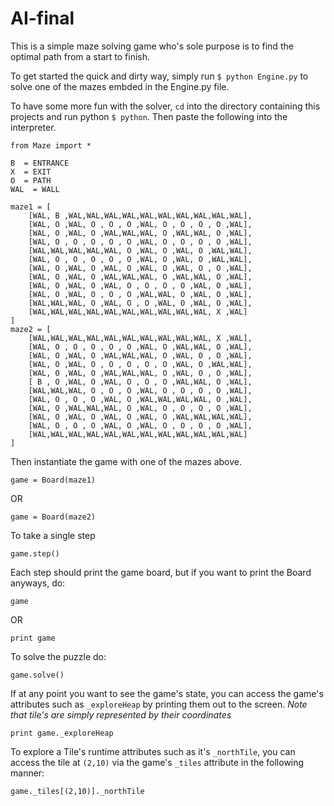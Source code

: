 AI-final
========

This is a simple maze solving game who's sole purpose is to find the optimal path from a start to finish.

To get started the quick and dirty way, simply run `$ python Engine.py` to solve one of the mazes embded in the Engine.py file.

To have some more fun with the solver, `cd` into the directory containing this projects and run python `$ python`. Then paste the following into the interpreter.

    from Maze import *
    
    B  = ENTRANCE
    X  = EXIT
    O  = PATH
    WAL  = WALL
    
    maze1 = [
        [WAL, B ,WAL,WAL,WAL,WAL,WAL,WAL,WAL,WAL,WAL,WAL],
        [WAL, O ,WAL, O , O , O ,WAL, O , O , O , O ,WAL],
        [WAL, O ,WAL, O ,WAL,WAL,WAL, O ,WAL,WAL, O ,WAL],
        [WAL, O , O , O , O , O ,WAL, O , O , O , O ,WAL],
        [WAL,WAL,WAL,WAL,WAL, O ,WAL, O ,WAL, O ,WAL,WAL],
        [WAL, O , O , O , O , O ,WAL, O ,WAL, O ,WAL,WAL],
        [WAL, O ,WAL, O ,WAL, O ,WAL, O ,WAL, O , O ,WAL],
        [WAL, O ,WAL, O ,WAL,WAL,WAL, O ,WAL,WAL, O ,WAL],
        [WAL, O ,WAL, O ,WAL, O , O , O , O ,WAL, O ,WAL],
        [WAL, O ,WAL, O , O , O ,WAL,WAL, O ,WAL, O ,WAL],
        [WAL,WAL,WAL, O ,WAL, O , O ,WAL, O ,WAL, O ,WAL],
        [WAL,WAL,WAL,WAL,WAL,WAL,WAL,WAL,WAL,WAL, X ,WAL]
    ]
    maze2 = [
        [WAL,WAL,WAL,WAL,WAL,WAL,WAL,WAL,WAL,WAL, X ,WAL],
        [WAL, O , O , O , O , O ,WAL, O ,WAL,WAL, O ,WAL],
        [WAL, O ,WAL, O ,WAL,WAL,WAL, O ,WAL, O , O ,WAL],
        [WAL, O ,WAL, O , O , O , O , O ,WAL, O ,WAL,WAL],
        [WAL, O ,WAL, O ,WAL,WAL,WAL, O ,WAL, O , O ,WAL],
        [ B , O ,WAL, O ,WAL, O , O , O ,WAL,WAL, O ,WAL],
        [WAL,WAL,WAL, O , O , O ,WAL, O , O , O , O ,WAL],
        [WAL, O , O , O ,WAL, O ,WAL,WAL,WAL,WAL, O ,WAL],
        [WAL, O ,WAL,WAL,WAL, O ,WAL, O , O , O , O ,WAL],
        [WAL, O ,WAL, O ,WAL, O ,WAL, O ,WAL,WAL,WAL,WAL],
        [WAL, O , O , O ,WAL, O ,WAL, O , O , O , O ,WAL],
        [WAL,WAL,WAL,WAL,WAL,WAL,WAL,WAL,WAL,WAL,WAL,WAL]
    ]

Then instantiate the game with one of the mazes above.

    game = Board(maze1)
OR

    game = Board(maze2)

To take a single step

    game.step()

Each step should print the game board, but if you want to print the Board anyways, do:
 
    game
OR

    print game

To solve the puzzle do:

    game.solve()


If at any point you want to see the game's state, you can access the game's attributes such as `_exploreHeap` by printing them out to the screen. _Note that tile's are simply represented by their coordinates_

    print game._exploreHeap

To explore a Tile's runtime attributes such as it's `_northTile`, you can access the tile at `(2,10)` via the game's `_tiles` attribute in the following manner:

    game._tiles[(2,10)]._northTile
